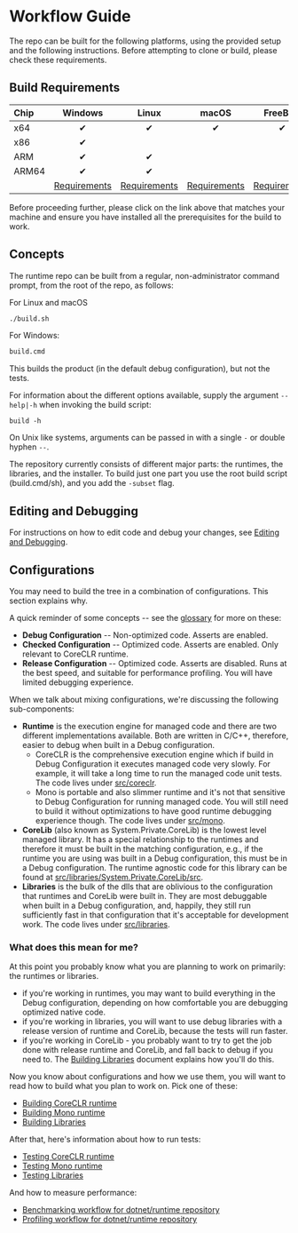 # Workflow Guide

The repo can be built for the following platforms, using the provided setup and the following instructions. Before attempting to clone or build, please check these requirements.

## Build Requirements

| Chip  | Windows  | Linux    | macOS    | FreeBSD  |
| :---- | :------: | :------: | :------: | :------: |
| x64   | &#x2714; | &#x2714; | &#x2714; | &#x2714; |
| x86   | &#x2714; |          |          |          |
| ARM   | &#x2714; | &#x2714; |          |          |
| ARM64 | &#x2714; | &#x2714; |          |          |
|       | [Requirements](requirements/windows-requirements.md) | [Requirements](requirements/linux-requirements.md) | [Requirements](requirements/macos-requirements.md) | [Requirements](requirements/freebsd-requirements.md)

Before proceeding further, please click on the link above that matches your machine and ensure you have installed all the prerequisites for the build to work.

## Concepts

The runtime repo can be built from a regular, non-administrator command prompt, from the root of the repo, as follows:

For Linux and macOS
```bash
./build.sh
```

For Windows:
```bat
build.cmd
```

This builds the product (in the default debug configuration), but not the tests.

For information about the different options available, supply the argument `--help|-h` when invoking the build script:
```
build -h
```

On Unix like systems, arguments can be passed in with a single `-` or double hyphen `--`.

The repository currently consists of different major parts: the runtimes, the libraries, and the installer.
To build just one part you use the root build script (build.cmd/sh), and you add the `-subset` flag.

## Editing and Debugging

For instructions on how to edit code and debug your changes, see [Editing and Debugging](editing-and-debugging.md).

## Configurations

You may need to build the tree in a combination of configurations. This section explains why.

A quick reminder of some concepts -- see the [glossary](../project/glossary.md) for more on these:

* **Debug Configuration** -- Non-optimized code.  Asserts are enabled.
* **Checked Configuration** -- Optimized code. Asserts are enabled.  Only relevant to CoreCLR runtime.
* **Release Configuration** -- Optimized code. Asserts are disabled. Runs at the best speed, and suitable for performance profiling. You will have limited debugging experience.

When we talk about mixing configurations, we're discussing the following sub-components:

* **Runtime** is the execution engine for managed code and there are two different implementations available. Both are written in C/C++, therefore, easier to debug when built in a Debug configuration.
    * CoreCLR is the comprehensive execution engine which if build in Debug Configuration it executes managed code very slowly. For example, it will take a long time to run the managed code unit tests. The code lives under [src/coreclr](../../src/coreclr).
    * Mono is portable and also slimmer runtime and it's not that sensitive to Debug Configuration for running managed code. You will still need to build it without optimizations to have good runtime debugging experience though. The code lives under [src/mono](../../src/mono).
* **CoreLib** (also known as System.Private.CoreLib) is the lowest level managed library. It has a special relationship to the runtimes and therefore it must be built in the matching configuration, e.g., if the runtime you are using was built in a Debug configuration, this must be in a Debug configuration. The runtime agnostic code for this library can be found at [src/libraries/System.Private.CoreLib/src](../../src/libraries/System.Private.CoreLib/src/README.md).
* **Libraries** is the bulk of the dlls that are oblivious to the configuration that runtimes and CoreLib were built in. They are most debuggable when built in a Debug configuration, and, happily, they still run sufficiently fast in that configuration that it's acceptable for development work. The code lives under [src/libraries](../../src/libraries).

### What does this mean for me?

At this point you probably know what you are planning to work on primarily: the runtimes or libraries.

* if you're working in runtimes, you may want to build everything in the Debug configuration, depending on how comfortable you are debugging optimized native code.
* if you're working in libraries, you will want to use debug libraries with a release version of runtime and CoreLib, because the tests will run faster.
* if you're working in CoreLib - you probably want to try to get the job done with release runtime and CoreLib, and fall back to debug if you need to. The [Building Libraries](building/libraries/README.md) document explains how you'll do this.

Now you know about configurations and how we use them, you will want to read how to build what you plan to work on. Pick one of these:

- [Building CoreCLR runtime](building/coreclr/README.md)
- [Building Mono runtime](building/mono/README.md)
- [Building Libraries](building/libraries/README.md)

After that, here's information about how to run tests:

- [Testing CoreCLR runtime](testing/coreclr/testing.md)
- [Testing Mono runtime](testing/mono/testing.md)
- [Testing Libraries](testing/libraries/testing.md)

And how to measure performance:

- [Benchmarking workflow for dotnet/runtime repository](https://github.com/dotnet/performance/blob/master/docs/benchmarking-workflow-dotnet-runtime.md)
- [Profiling workflow for dotnet/runtime repository](https://github.com/dotnet/performance/blob/master/docs/profiling-workflow-dotnet-runtime.md)

